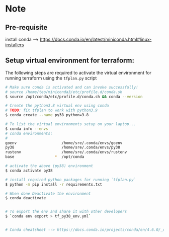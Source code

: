 # Note

## Pre-requisite
install conda --> https://docs.conda.io/en/latest/miniconda.html#linux-installers


## Setup virtual environment for terraform:
The following steps are required to activate the virtual environment for running terraform using the `tfplan.py` script

```bash
# Make sure conda is activated and can invoke successfully!
# source /home/teo/miniconda3/etc/profile.d/conda.sh
$ source /opt/conda/etc/profile.d/conda.sh && conda --version

# Create the python3.8 virtual env using conda
# TODO: fix tfplan to work with python3.9
$ conda create --name py38 python=3.8

# To list the virtual environments setup on your laptop...
$ conda info --envs
# conda environments:
#
goenv                    /home/sre/.conda/envs/goenv
py38                     /home/sre/.conda/envs/py38
rustenv                  /home/sre/.conda/envs/rustenv
base                  *  /opt/conda

# activate the above (py38) environment
$ conda activate py38

# install required python packages for running `tfplan.py`
$ python -m pip install -r requirements.txt

# When done Deactivate the environment
$ conda deactivate


# To export the env and share it with other developers
$ `conda env export > tf_py38_env.yml`


# Conda cheatsheet --> https://docs.conda.io/projects/conda/en/4.6.0/_downloads/52a95608c49671267e40c689e0bc00ca/conda-cheatsheet.pdf

```
